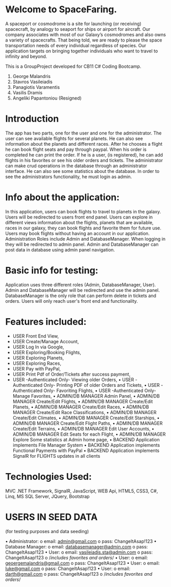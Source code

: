 # Welcome to SpaceFaring.

A spaceport or cosmodrome is a site for launching (or receiving) spacecraft, by analogy to seaport for ships or airport for aircraft. Our company associates with most of our Galaxy’s cosmodromes and also owns a variety of spacecrafts.
That being told, we are ready to please the space transportation needs of every individual regardless of species. Our application targets on bringing together individuals who want to travel to infinity and beyond.

This is a GroupProject developed for CB11 C# Coding Bootcamp.
1. George Malandris
2. Stavros Vasileiadis
3. Panagiotis Varamentis
4. Vasilis Dramis
5. Angeliki Papantoniou (Resigned)

# Introduction
The app has two parts, one for the user and one for the administrator. 
The user can see available flights for several planets. He can also see information about the planets and different races. After he chooses a flight he can book flight seats and pay through paypal. When his order is completed he can print the order. If he is a user, (is registered), he can add flights in his favorites or see his older orders and tickets.
The administrator can make crud operations in the database through an administrator interface. He can also see some statistics about the database. In order to see the administrators functionality, he must login as admin.

# Info about the application:
In this application, users can book flights to travel to planets in the galaxy.
Users will be redirected to users front end panel.
Users can explore in different views information about the flights, planets that are available, races
in our galaxy, they can book flights and favorite them for future use.
Users may book flights without having an account in our application.
Administration Roles include Admin and DatabaseManager.
When logging in they will be redirected to admin panel.
Admin and DatabaseManager can post data in database using admin panel navigation.

# Basic info for testing:
Application uses three different roles (Admin, DatabaseManager, User).
Admin and DatabaseManager will be redirected and use the admin panel.
DatabaseManager is the only role that can perform delete in tickets and orders.
Users will only reach user's front end and functionality.

# Features included:
*	USER Front End View, 
*	USER Create/Manage Account, 
*	USER Log In via Google, 
*	USER Exploring/Booking Flights, 
*	USER Exploring Planets, 
*	USER Exploring Races,
*	USER Pay with PayPal,
*	USER Print Pdf of Order/Tickets after success payment,  
*	USER -Authenticated Only- Viewing older Orders,
•	USER -Authenticated Only- Printing PDF of older Orders and Tickets,
•	USER -Authenticated Only- Favoriting Flights,
•	USER -Authenticated Only- Manage Favorites,
•	ADMIN/DB MANAGER Admin Panel,
•	ADMIN/DB MANAGER Create/Edit Flights,
•	ADMIN/DB MANAGER Create/Edit Planets,
•	ADMIN/DB MANAGER Create/Edit Races,
•	ADMIN/DB MANAGER Create/Edit Race Classifications,
•	ADMIN/DB MANAGER Create/Edit Climates,
•	ADMIN/DB MANAGER Create/Edit Starships,
•	ADMIN/DB MANAGER Create/Edit Flight Paths,
•	ADMIN/DB MANAGER Create/Edit Terrains,
•	ADMIN/DB MANAGER Edit User Accounts,
•	ADMIN/DB MANAGER Edit Seats for each Flight,
•	ADMIN/DB MANAGER Explore Some statistics at Admin home page,
•	BACKEND Application implements File Manager System
•	BACKEND Application implements Functional Payments with PayPal
•	BACKEND Application implements SignalR for FLIGHTS updates in all clients

# Technologies Used:
MVC .NET Framework, SignalR, JavaScript, WEB Api, HTML5, CSS3, C#, Linq, MS SQL Server, JQuery, Bootstrap

# USERS IN SEED DATA 
(for testing purposes and data seeding)

•	Administrator:
  o	email:	admin@gmail.com 
  o	pass:	ChangeItAsap!123
•	Database Manager:
  o	email:	databasemanager@admin.com 
  o	pass:	ChangeItAsap!123
•	User:
  o	email:	vasileiadis.sta@admin.com 
  o	pass:	ChangeItAsap!123
  o	/*includes favorites and orders*/
•	User:
  o	email:	geoergemalandris@gmail.com 
  o	pass:	ChangeItAsap!123
•	User:
  o	email:	luke@gmail.com 
  o	pass:	ChangeItAsap!123
•	User:
  o	email:	darth@gmail.com 
  o	pass:	ChangeItAsap!123
  o	/*includes favorites and orders*/

